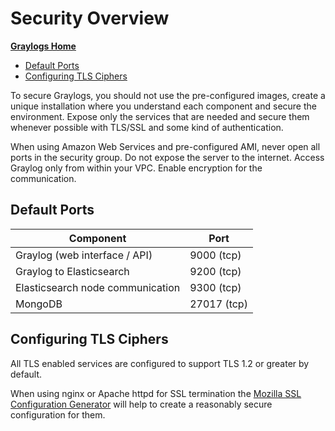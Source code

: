 <!-- This work is licensed under the Creative Commons Attribution-NonCommercial-ShareAlike 4.0 International License. To view a copy of this license, visit http://creativecommons.org/licenses/by-nc-sa/4.0/ or send a letter to Creative Commons, PO Box 1866, Mountain View, CA 94042, USA. -->

# Security Overview

[**Graylogs Home**](../README.md)
- [Default Ports](#Default-Ports)
- [Configuring TLS Ciphers](#Configuring-TLS-Ciphers)

To secure Graylogs, you should not use the pre-configured images, create a unique installation where you understand each component and secure the environment. Expose only the services that are needed and secure them whenever possible with TLS/SSL and some kind of authentication. 

When using Amazon Web Services and pre-configured AMI, never open all ports in the security group. Do not expose the server to the internet. Access Graylog only from within your VPC. Enable encryption for the communication.

## Default Ports

| Component | Port |
|-|-|
| Graylog \(web interface / API\) | 9000 \(tcp\) |
| Graylog to Elasticsearch | 9200 \(tcp\) |
| Elasticsearch node communication | 9300 \(tcp\) |
|  MongoDB | 27017 \(tcp\) |


## Configuring TLS Ciphers

All TLS enabled services are configured to support TLS 1.2 or greater by default.

When using nginx or Apache httpd for SSL termination the [Mozilla SSL Configuration Generator](https://ssl-config.mozilla.org/) will help to create a reasonably secure configuration for them.
